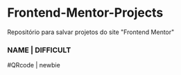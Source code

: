 # Frontend-Mentor-Projects
Repositório para salvar projetos do site "Frontend Mentor"

### NAME | DIFFICULT

#QRcode | newbie
